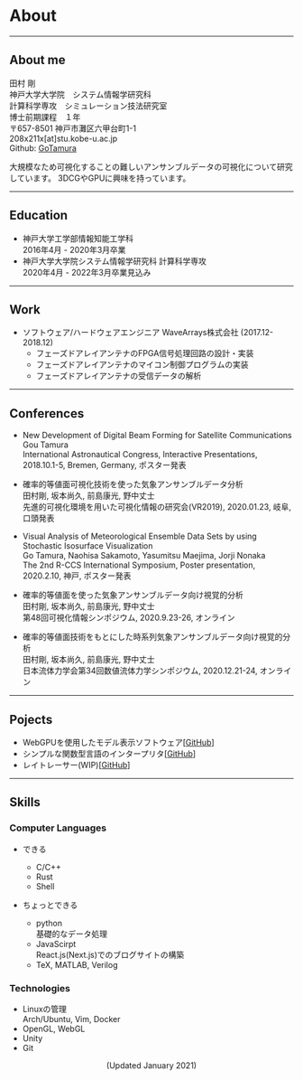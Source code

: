 # About
----------------

## About me
田村 剛  
神戸大学大学院　システム情報学研究科  
計算科学専攻　シミュレーション技法研究室  
博士前期課程　１年  
〒657-8501 神戸市灘区六甲台町1-1  
208x211x[at]stu.kobe-u.ac.jp  
Github: [GoTamura](https://github.com/GoTamura)

大規模なため可視化することの難しいアンサンブルデータの可視化について研究しています。
3DCGやGPUに興味を持っています。

----------------
## Education 
- 神戸大学工学部情報知能工学科  
  2016年4月 - 2020年3月卒業  
- 神戸大学大学院システム情報学研究科 計算科学専攻  
  2020年4月 - 2022年3月卒業見込み  

----------------
## Work 
- ソフトウェア/ハードウェアエンジニア WaveArrays株式会社 (2017.12-2018.12)
    - フェーズドアレイアンテナのFPGA信号処理回路の設計・実装  
    - フェーズドアレイアンテナのマイコン制御プログラムの実装
    - フェーズドアレイアンテナの受信データの解析

----------------
## Conferences
- New Development of Digital Beam Forming for Satellite Communications  
    Gou Tamura  
    International Astronautical Congress, Interactive Presentations, 2018.10.1-5, Bremen, Germany, ポスター発表

- 確率的等値面可視化技術を使った気象アンサンブルデータ分析  
    田村剛, 坂本尚久, 前島康光, 野中丈士  
    先進的可視化環境を用いた可視化情報の研究会(VR2019), 2020.01.23, 岐阜, 口頭発表  

- Visual Analysis of Meteorological Ensemble Data Sets by using Stochastic Isosurface Visualization  
    Go Tamura, Naohisa Sakamoto, Yasumitsu Maejima, Jorji Nonaka  
    The 2nd R-CCS International Symposium, Poster presentation, 2020.2.10, 神戸, ポスター発表  

- 確率的等値面を使った気象アンサンブルデータ向け視覚的分析  
    田村剛, 坂本尚久, 前島康光, 野中丈士  
    第48回可視化情報シンポジウム, 2020.9.23-26, オンライン  

- 確率的等値面技術をもとにした時系列気象アンサンブルデータ向け視覚的分析  
    田村剛, 坂本尚久, 前島康光, 野中丈士  
    日本流体力学会第34回数値流体力学シンポジウム, 2020.12.21-24, オンライン  

----------------
## Pojects

- WebGPUを使用したモデル表示ソフトウェア[[GitHub](https://github.com/GoTamura/modeling)]
- シンプルな関数型言語のインタープリタ[[GitHub](https://github.com/GoTamura/copl-solver)]
- レイトレーサー(WIP)[[GitHub](https://github.com/GoTamura/ray)]

----------------
## Skills
### Computer Languages
- できる  
    - C/C++  
    - Rust  
    - Shell 

- ちょっとできる  
    - python  
        基礎的なデータ処理
    - JavaScirpt  
      React.js(Next.js)でのブログサイトの構築
    - TeX, MATLAB, Verilog

### Technologies
- Linuxの管理  
    Arch/Ubuntu, Vim, Docker
- OpenGL, WebGL
- Unity
- Git

<div style="text-align: center;">
(Updated January 2021)
</div>
